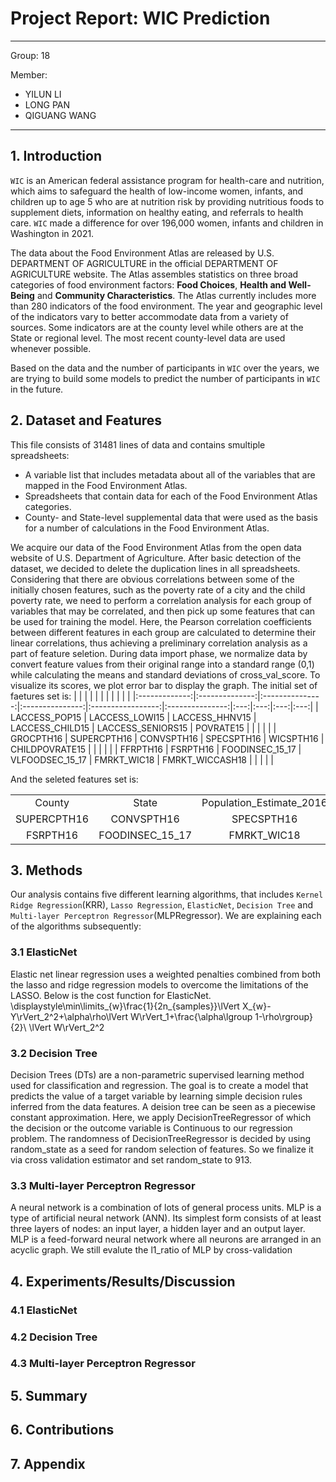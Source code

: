 # Project Report: WIC Prediction

---

Group: 18

Member:

- YILUN LI
- LONG PAN
- QIGUANG WANG

---

## 1. Introduction

`WIC` is an American federal assistance program for health-care and nutrition, which aims to safeguard the health of low-income women, infants, and children up to age 5 who are at nutrition risk by providing nutritious foods to supplement diets, information on healthy eating, and referrals to health care. `WIC` made a difference for over 196,000 women, infants and children in Washington in 2021.

 The data about the Food Environment Atlas  are released by U.S. DEPARTMENT OF AGRICULTURE in the official DEPARTMENT OF AGRICULTURE website. The Atlas assembles statistics on three broad categories of food environment factors: **Food Choices**, **Health and Well-Being** and **Community Characteristics**. The Atlas currently includes more than 280 indicators of the food environment. The year and geographic level of the indicators vary to better accommodate data from a variety of sources. Some indicators are at the county level while others are at the State or regional level. The most recent county-level data are used whenever possible.

Based on the data and the number of participants in `WIC` over the years, we are trying to build some models to predict the number of participants in `WIC` in the future.

## 2. Dataset and Features

This file consists of 31481 lines of data and contains smultiple spreadsheets:
 - A variable list that includes metadata about all of the variables that are mapped in the Food Environment Atlas.
 - Spreadsheets that contain data for each of the Food Environment Atlas categories.
 - County- and State-level supplemental data that were used as the basis for a number of calculations in the Food Environment Atlas.

We acquire our data of the Food Environment Atlas from the open data website of U.S. Department of Agriculture. After basic detection of the dataset, we decided to delete the duplication lines in all spreadsheets. Considering that there are obvious correlations between some of the initially chosen features, such as the poverty rate of a city and the child poverty rate, we need to perform a correlation analysis for each group of variables that may be correlated, and then pick up some features that can be used for training the model. Here, the Pearson correlation coefficients between different features in each group are calculated to determine their linear correlations, thus achieving a preliminary correlation analysis as a part of feature seletion.
During data import phase, we normalize data by convert feature values from their original range into a standard range (0,1) while calculating the means and standard deviations of cross_val_score. To visualize its scores, we plot error bar to display the graph.
The initial set of faetures set is: 
|               |                |                 |                 |                   |                 |   |   |   |   |
|:-------------:|:--------------:|:---------------:|:---------------:|:-----------------:|:---------------:|:---:|:---:|:---:|:---:|
| LACCESS_POP15 | LACCESS_LOWI15 | LACCESS_HHNV15  | LACCESS_CHILD15 | LACCESS_SENIORS15 | POVRATE15       |   |   |   |   |
| GROCPTH16     | SUPERCPTH16    | CONVSPTH16      | SPECSPTH16      | WICSPTH16         | CHILDPOVRATE15  |   |   |   |   |
| FFRPTH16      | FSRPTH16       | FOODINSEC_15_17 | VLFOODSEC_15_17 | FMRKT_WIC18       | FMRKT_WICCASH18 |   |   |   |   |

And the seleted features set is:

|             |                 |                          |               |           |   |   |   |   |   |
|:-----------:|:---------------:|:------------------------:|:-------------:|:---------:|:---:|:---:|:---:|:---:|:---:|
| County      | State           | Population_Estimate_2016 | LACCESS_POP15 | GROCPTH16 |   |   |   |   |   |
| SUPERCPTH16 | CONVSPTH16      | SPECSPTH16               | WICSPTH16     | FFRPTH16  |   |   |   |   |   |
| FSRPTH16    | FOODINSEC_15_17 | FMRKT_WIC18              | POVRATE15     | PCT_WIC17 |   |   |   |   |   |



## 3. Methods

Our analysis contains five different learning algorithms, that includes `Kernel Ridge Regression`(KRR), `Lasso Regression`, `ElasticNet`, `Decision Tree` and `Multi-layer Perceptron Regressor`(MLPRegressor). We are explaining each of the algorithms subsequently:

### 3.1 ElasticNet

Elastic net linear regression uses a weighted penalties combined from both the lasso and ridge regression models to overcome the limitations of the LASSO. Below is the cost function for ElasticNet.
\displaystyle\min\limits_{w}\frac{1}{2n_{samples}}\lVert X_{w}-Y\rVert_2^2+\alpha\rho\lVert W\rVert_1+\frac{\alpha\lgroup 1-\rho\rgroup}{2}\ \lVert W\rVert_2^2

### 3.2 Decision Tree

Decision Trees (DTs) are a non-parametric supervised learning method used for classification and regression. The goal is to create a model that predicts the value of a target variable by learning simple decision rules inferred from the data features. A deision tree can be seen as a piecewise constant approximation. Here, we apply DecisionTreeRegressor of which the decision or the outcome variable is Continuous to our regression problem. The randomness of DecisionTreeRegressor is decided by using random_state as a seed for random selection of features. So we finalize it via cross validation estimator and set random_state to 913.

### 3.3 Multi-layer Perceptron Regressor

A neural network is a combination of lots of general process units. MLP is a type of artificial neural network (ANN). Its simplest form consists of at least three layers of nodes: an input layer, a hidden layer and an output layer. MLP is a feed-forward neural network where all neurons are arranged in an acyclic graph. We still evalute the l1_ratio of MLP by cross-validation 

## 4. Experiments/Results/Discussion

### 4.1 ElasticNet

### 4.2 Decision Tree

### 4.3 Multi-layer Perceptron Regressor

## 5. Summary

## 6. Contributions

## 7. Appendix

